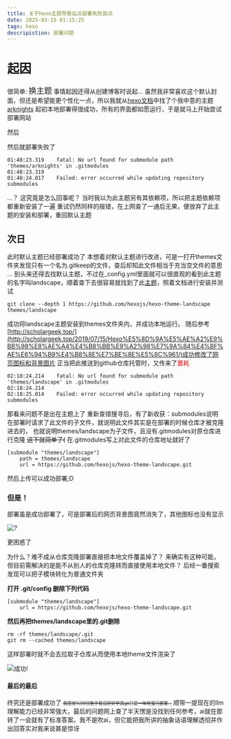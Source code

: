 ```yaml
---
title: 关于hexo主题导致站点部署失败尝试
date: 2025-03-15 01:15:25
tags: hexo
descripistion: 部署问题
---
```

# 起因
很简单: <font size ="4">换主题</font> 
事情起因还得从创建博客时说起...
虽然我非常喜欢这个默认封面，但还是希望能更个性化一点，所以我就从[hexo文档](https://hexo.io/docs/)中找了个我中意的主题[arknights](https://github.com/Yue-plus/hexo-theme-arknights)
起初本地部署得很成功，所有的界面都如愿运行，于是就马上开始尝试部署网站
<!--more-->
然后

然后就部署失败了
```
01:48:23.319	fatal: No url found for submodule path 'themes/arknights' in .gitmodules
01:48:23.319	
01:48:24.017	Failed: error occurred while updating repository submodules
```
...？
这究竟是怎么回事呢？
当时我以为此主题另有其依赖项，所以把主题依赖项都重新安装了一遍
重试仍然同样的报错，在上网查了一通后无果，便放弃了此主题的安装和部署，重回默认主题
## 次日
此时默认主题已经部署成功了
本想着对默认主题进行改进，可是一打开themes文件夹发现只有一个名为.gitkeep的文件，查后却知此文件相当于充当空文件的意思
...
到头来还得去找默认主题，不过在_config.yml里面就可以很直观的看到此主题的名字叫landscape，顺着查下去很容易就找到了此[主题](https://github.com/hexojs/hexo-theme-landscape)，照着文档进行安装并测试
```
git clone --depth 1 https://github.com/hexojs/hexo-theme-landscape themes/landscape
```
成功将landscape主题安装到themes文件夹内，并成功本地运行。
随后参考[http://scholargeek.top/](http://scholargeek.top/2019/07/15/Hexo%E5%8D%9A%E5%AE%A2%E9%BB%98%E8%AE%A4%E4%B8%BB%E9%A2%98%E7%9A%84%E4%BF%AE%E6%94%B9%E4%B8%8E%E7%BE%8E%E5%8C%961/)成功修改了网页图标和背景图片
正当把此推送到github仓库托管时，又传来了<font color = red>噩耗</font>
```
02:18:24.214	fatal: No url found for submodule path 'themes/landscape' in .gitmodules
02:18:24.214	
02:18:25.014	Failed: error occurred while updating repository submodules
```
那看来问题不是出在主题上了
重新查错搜寻后，有了新收获：submodules说明在部署时请求了此文件的子文件，就说明此文件其实是在部署的时候仓库才被克隆进去的，
也就说明themes/landscape为子文件，且没有.gitmodules对原仓库进行克隆
~~这下就简单了(~~
在.gitmodules写上对此文件的仓库地址就好了
```
[submodule "themes/landscape"]
    path = themes/landscape
    url = https://github.com/hexojs/hexo-theme-landscape.git
```
然后上传可以成功部署;D
### 但是！
部署虽是成功部署了，可是部署后的网页背景图竟然消失了，其他图标也没有显示

![?](/images/deploy_issue/page_images_lost.png)

更困惑了

为什么？难不成从仓库克隆部署直接把本地文件覆盖掉了？
来确实有这种可能，但目前需解决的是能不从别人的仓库克隆转而直接使用本地文件？
后经一番搜索发现可以把子模块转化为普通文件夹

**打开 .git/config 删除下列代码**
```
[submodule "themes/landscape"]
    url = https://github.com/hexojs/hexo-theme-landscape.git
```
**然后再把themes/landscape里的.git删除**
```
rm -rf themes/landscape/.git
git rm --cached themes/landscape
```
这样部署时就不会去拉取子仓库从而使用本地theme文件渲染了

![成功!](/images/deploy_issue/deploy_sccess.png)

#### 最后的最后
终究还是部署成功了
<font size = "1">~~我感觉%99归咎于我没好好学其git只是一味地强行部署...~~</font>
顺带一提现在的llm理解能力已经非常强大，最后的问题网上查了半天愣是没找到任何参考，ai就在那转了一会就有了标准答案。我不是吹ai，但它能把我所讲的抽象话语理解透彻并作出回答实对我来说甚是惊讶